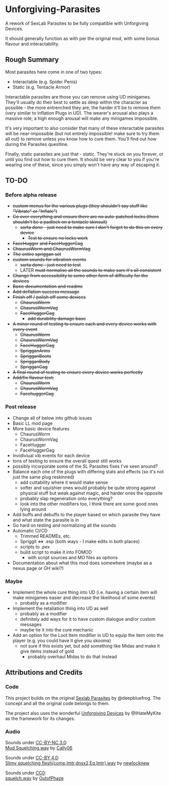 # Unforgiving-Parasites
A rework of SexLab Parasites to be fully compatible with Unforgiving Devices.

It should generally function as with per the original mod, with some bonus flavour and interactability.

## Rough Summary

Most parasites here come in one of two types:
 - Interactable (e.g. Spider Penis)
 - Static (e.g. Tentacle Armor)

Interactable parasites are those you can remove using UD minigames. They'll usually do their best to settle as deep within the character as possible - the more entrenched they are, the harder it'll be to remove them (very similar to Inflation Plugs in UD). The wearer's arousal also plays a massive role; a high enough arousal will make any minigames impossible.

It's very important to also consider that many of these interactable parasites will be near-impossible (but not entirely impossible! make sure to try them all out) to remove unless you know how to cure them. You'll find out how during the Parasites questline.

Finally, static parasites are just that - static. They're stuck on you forever, or until you find out how to cure them. It should be very clear to you if you're wearing one of these, since you simply won't have any way of escaping it.

## TO-DO

### Before alpha release
 - ~~custom menus for the various plugs (they shouldn't say stuff like "Vibrate" or "Inflate")~~
- ~~Go over everything and ensure there are no auto-patched locks (there shouldn't be a padlock on a tentacle skinsuit)~~
  - ~~sorta done - just need to make sure I don't forget to do this on every device~~
    - ~~Test to ensure no locks work~~
- ~~FaceHugger~~ ~~and FaceHuggerGag~~
- ~~ChaurusWorm and ChaurusWormVag~~
- ~~The entire spriggan set~~
- ~~custom sounds for vibration events~~
  - ~~sorta done - just need to test~~
  - LATER ~~must normalise all the sounds to make sure it's all consistent~~
- ~~Change from accessibility to some other form of difficulty for the devices~~
- ~~Basic documentation and readme~~
- ~~Add deflation success message~~
- ~~Finish off / polish off some devices~~
  - ~~ChaurusWorm~~
  - ~~ChaurusWormVag~~
  - ~~FaceHuggerGag~~
    - ~~add durability damage base~~
- ~~A minor round of testing to ensure each and every device works with every event~~
  - ~~ChaurusWorm~~
  - ~~ChaurusWormVag~~
  - ~~FaceHuggerGag~~
  - ~~SprigganArms~~
  - ~~SprigganBoots~~
  - ~~SprigganBody~~
  - ~~SprigganGag~~
- ~~A final round of testing to ensure every device works perfectly~~
- ~~Add/fix flavour text:~~
  - ~~ChaurusWorm~~
  - ~~ChaurusWormVag~~
  - ~~FacehuggerGag~~

### Post release
- Change all of below into github issues
- Basic LL mod page
- More basic device features
  - ChaurusWorm
  - ChaurusWormVag
  - FaceHugger
  - FaceHuggerGag
- Invidiviual vib events for each device
- tons of testing to ensure the overall quest still works
- possibly incorporate some of the SL Parasites fixes I've seen around?
- Balance each one of the plugs with differing stats and effects (so it's not just the same plug reskinned)
  - add cuttability where it would make sense
  - softer and squishier ones would probably be quite strong against physical stuff but weak against magic, and harder ones the opposite
  - probably slap regeneration onto everything?
  - look into the other modifiers too, I think there are some good ones lying around
- Add buffs and debuffs to the player based on which parasite they have and what state the parasite is in
- Go hard on testing and normalizing all the sounds
- Automatic CI/CD
  - Trimmed READMEs, etc.
  - Spriggit <=> .esp (both ways - I make edits in both places)
  - scripts to .pex
  - build script to make it into FOMOD
    - with script sources and MO files as options
- Documentation about what this mod does somewhere (maybe as a nexus page or GH wiki?)

### Maybe
- Implement the whole cure thing into UD (i.e. having a certain item will make minigames easier and decrease the likelihood of some events)
  - probably as a modifier
- Implement the retaliation thing into UD as well
  - probably as a modifier
  - definitely add ways for it to have custom dialogue and/or custom messages
  - maybe tie it into the cure mechanic
- Add an option for the Loot Item modifier in UD to equip the item onto the player (e.g. you could have it give you skooma)
  - not sure if this exists yet, but add something like Midas and make it give items instead of gold
    - probably overhaul Midas to do that instead

## Attributions and Credits

### Code
This project builds on the original [Sexlab Parasites](https://github.com/SkyrimLL/SkLLmods/tree/master/Parasites) by @deepbluefrog. The concept and all the original code belongs to them.

The project also uses the wonderful [Unforgiving Devices](https://github.com/IHateMyKite/UnforgivingDevices) by @IHateMyKite as the framework for its changes.

### Audio
Sounds under [CC-BY-NC 3.0](creativecommons.org/licenses/by-nc/3.0/):  
[Mud Squelching.wav](freesound.org/s/365246) by [Cally06](freesound.org/people/Cally06)

Sounds under [CC-BY 4.0](creativecommons.org/licenses/by/4.0/):  
[Slimy squelching flesh(comp,lmtr,dnsx2,Eq,lmtr).wav](freesound.org/s/536830) by [newlocknew](freesound.org/people/newlocknew)

Sounds under [CC0](creativecommons.org/publicdomain/zero/1.0/):  
[squelch.wav](freesound.org/s/423927) by [OutofPhaze](freesound.org/people/OutofPhaze) 